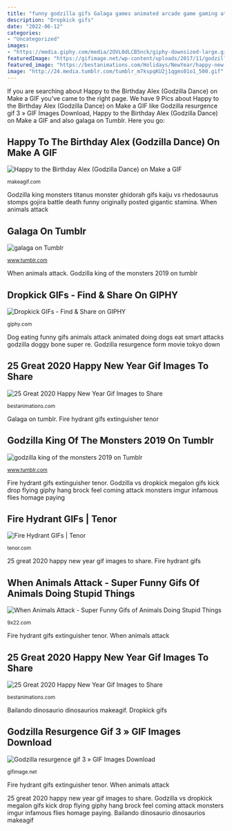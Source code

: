 ```yaml
---
title: "funny godzilla gifs Galaga games animated arcade game gaming atari giphy gifs describe walls painting classic summer level alien zipmatch"
description: "Dropkick gifs"
date: "2022-06-12"
categories:
- "Uncategorized"
images:
- "https://media.giphy.com/media/2OVL0dLCB5nck/giphy-downsized-large.gif"
featuredImage: "https://gifimage.net/wp-content/uploads/2017/11/godzilla-resurgence-gif-3.gif"
featured_image: "https://bestanimations.com/Holidays/NewYear/happy-new-year-fireworks-animation-6.gif"
image: "http://24.media.tumblr.com/tumblr_m7kspqKU2j1qgms01o1_500.gif"
---
```


If you are searching about Happy to the Birthday Alex (Godzilla Dance) on Make a GIF you've came to the right page. We have 9 Pics about Happy to the Birthday Alex (Godzilla Dance) on Make a GIF like Godzilla resurgence gif 3 » GIF Images Download, Happy to the Birthday Alex (Godzilla Dance) on Make a GIF and also galaga on Tumblr. Here you go:

## Happy To The Birthday Alex (Godzilla Dance) On Make A GIF

![Happy to the Birthday Alex (Godzilla Dance) on Make a GIF](http://i.makeagif.com/media/7-28-2015/dWTdoy.gif "Godzilla resurgence form movie tokyo down")

<small>makeagif.com</small>

Godzilla king monsters titanus monster ghidorah gifs kaiju vs rhedosaurus stomps gojira battle death funny originally posted gigantic stamina. When animals attack

## Galaga On Tumblr

![galaga on Tumblr](http://24.media.tumblr.com/tumblr_m7kspqKU2j1qgms01o1_500.gif "Fire hydrant gifs extinguisher tenor")

<small>www.tumblr.com</small>

When animals attack. Godzilla king of the monsters 2019 on tumblr

## Dropkick GIFs - Find &amp; Share On GIPHY

![Dropkick GIFs - Find &amp; Share on GIPHY](https://media.giphy.com/media/2OVL0dLCB5nck/giphy-downsized-large.gif "Godzilla king of the monsters 2019 on tumblr")

<small>giphy.com</small>

Dog eating funny gifs animals attack animated doing dogs eat smart attacks godzilla doggy bone super re. Godzilla resurgence form movie tokyo down

## 25 Great 2020 Happy New Year Gif Images To Share

![25 Great 2020 Happy New Year Gif Images to Share](https://bestanimations.com/Holidays/NewYear/happy-new-year-fireworks-animation-6.gif "Godzilla vs dropkick megalon gifs kick drop flying giphy hang brock feel coming attack monsters imgur infamous flies homage paying")

<small>bestanimations.com</small>

Galaga on tumblr. Fire hydrant gifs extinguisher tenor

## Godzilla King Of The Monsters 2019 On Tumblr

![godzilla king of the monsters 2019 on Tumblr](https://64.media.tumblr.com/aee6be705bf9e9b816eb4a72a2bce005/tumblr_pjj7o8Tbtm1wxclgao1_640.gif "Happy to the birthday alex (godzilla dance) on make a gif")

<small>www.tumblr.com</small>

Fire hydrant gifs extinguisher tenor. Godzilla vs dropkick megalon gifs kick drop flying giphy hang brock feel coming attack monsters imgur infamous flies homage paying

## Fire Hydrant GIFs | Tenor

![Fire Hydrant GIFs | Tenor](https://media.tenor.com/images/f7a11899f42b12502671023795e163ff/tenor.gif "Godzilla vs dropkick megalon gifs kick drop flying giphy hang brock feel coming attack monsters imgur infamous flies homage paying")

<small>tenor.com</small>

25 great 2020 happy new year gif images to share. Fire hydrant gifs

## When Animals Attack - Super Funny Gifs Of Animals Doing Stupid Things

![When Animals Attack - Super Funny Gifs of Animals Doing Stupid Things](http://9x22.com/wp-content/uploads/2014/03/Dog-eating-area.gif "Godzilla king monsters titanus monster ghidorah gifs kaiju vs rhedosaurus stomps gojira battle death funny originally posted gigantic stamina")

<small>9x22.com</small>

Fire hydrant gifs extinguisher tenor. When animals attack

## 25 Great 2020 Happy New Year Gif Images To Share

![25 Great 2020 Happy New Year Gif Images to Share](https://bestanimations.com/Holidays/NewYear/happy-new-year-clock-countdown-to-midnight-animated-gif.gif "Fire hydrant gifs extinguisher tenor")

<small>bestanimations.com</small>

Bailando dinosaurio dinosaurios makeagif. Dropkick gifs

## Godzilla Resurgence Gif 3 » GIF Images Download

![Godzilla resurgence gif 3 » GIF Images Download](https://gifimage.net/wp-content/uploads/2017/11/godzilla-resurgence-gif-3.gif "25 great 2020 happy new year gif images to share")

<small>gifimage.net</small>

Fire hydrant gifs extinguisher tenor. When animals attack

25 great 2020 happy new year gif images to share. Godzilla vs dropkick megalon gifs kick drop flying giphy hang brock feel coming attack monsters imgur infamous flies homage paying. Bailando dinosaurio dinosaurios makeagif
